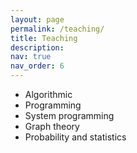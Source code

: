 ```yaml
---
layout: page
permalink: /teaching/
title: Teaching
description: 
nav: true
nav_order: 6
---
```


- Algorithmic
- Programming
- System programming
- Graph theory
- Probability and statistics

